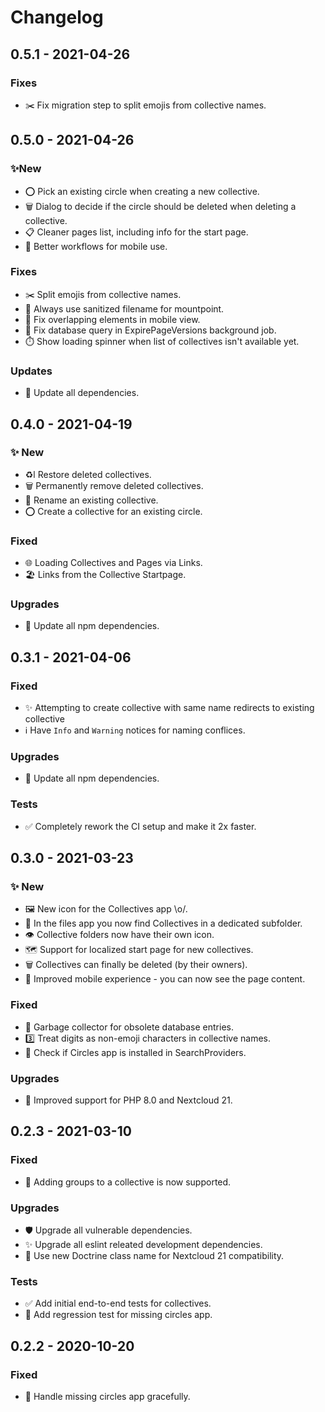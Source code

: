 # Changelog

## 0.5.1 - 2021-04-26

### Fixes

- ✂️  Fix migration step to split emojis from collective names.

## 0.5.0 - 2021-04-26

### ✨New

- ⭕ Pick an existing circle when creating a new collective.
- 🗑️ Dialog to decide if the circle should be deleted when deleting a collective.
- 📋 Cleaner pages list, including info for the start page.
- 📱 Better workflows for mobile use.

### Fixes

- ✂️  Split emojis from collective names.
- 🧽 Always use sanitized filename for mountpoint.
- 📲 Fix overlapping elements in mobile view.
- 💽 Fix database query in ExpirePageVersions background job.
- ⏱️ Show loading spinner when list of collectives isn't available yet.

### Updates

- 🔌 Update all dependencies.


## 0.4.0 - 2021-04-19

### ✨ New
- ♻️l Restore deleted collectives.
- 🗑️ Permanently remove deleted collectives.
- 💱 Rename an existing collective.
- ⭕ Create a collective for an existing circle.

### Fixed
- 🌐 Loading Collectives and Pages via Links.
- 🏖️ Links from the Collective Startpage.

### Upgrades
- 🚀 Update all npm dependencies.


## 0.3.1 - 2021-04-06

### Fixed
- ✨ Attempting to create collective with same name
     redirects to existing collective
- ℹ️  Have `Info` and `Warning` notices for naming conflices.

### Upgrades
- 🚀 Update all npm dependencies.

### Tests
- ✅ Completely rework the CI setup and make it 2x faster.


## 0.3.0 - 2021-03-23

### ✨ New
- 🖼️ New icon for the Collectives app \o/.
- 📂 In the files app you now find Collectives in a dedicated subfolder.
- 👁️ Collective folders now have their own icon.
- 🗺️ Support for localized start page for new collectives.
- 🗑️ Collectives can finally be deleted (by their owners).
- 📱 Improved mobile experience - you can now see the page content.

### Fixed
- 🚚 Garbage collector for obsolete database entries.
- 3️⃣ Treat digits as non-emoji characters in collective names.
- 🔎 Check if Circles app is installed in SearchProviders.

### Upgrades
- 🚀 Improved support for PHP 8.0 and Nextcloud 21.


## 0.2.3 - 2021-03-10

### Fixed
- 👥 Adding groups to a collective is now supported.

### Upgrades
- 🛡️ Upgrade all vulnerable dependencies.
- ✨ Upgrade all eslint releated development dependencies.
- 🚀 Use new Doctrine class name for Nextcloud 21 compatibility.

### Tests
- ✅ Add initial end-to-end tests for collectives.
- 🔎 Add regression test for missing circles app.


## 0.2.2 - 2020-10-20

### Fixed
- 🧷 Handle missing circles app gracefully.
